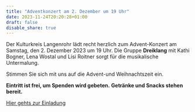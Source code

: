 ```yaml
---
title: "Adventkonzert am 2. Dezember um 19 Uhr"
date: 2023-11-24T20:20:28+01:00
draft: false
disable_share: true
---
```


Der Kulturkreis Langenrohr lädt recht herzlich zum Advent-Konzert am Samstag, den 2. Dezember 2023 um 19 Uhr.
Die Gruppe __Dreiklang__ mit Kathi Bogner, Lena Wostal und Lisi Roitner sorgt für die musikalische Untermalung.

Stimmen Sie sich mit uns auf die Advent-und Weihnachtszeit ein.

__Eintritt ist frei, um Spenden wird gebeten.__
__Getränke und Snacks stehen bereit.__

[Hier gehts zur Einladung](/posts/2023/adventkonzert.pdf)
